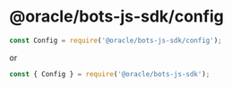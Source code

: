 # @oracle/bots-js-sdk/config

```javascript
const Config = require('@oracle/bots-js-sdk/config');
```

or

```javascript
const { Config } = require('@oracle/bots-js-sdk');
```